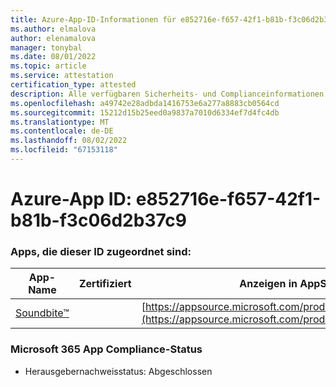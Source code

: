 ```yaml
---
title: Azure-App-ID-Informationen für e852716e-f657-42f1-b81b-f3c06d2b37c9
ms.author: elmalova
author: elenamalova
manager: tonybal
ms.date: 08/01/2022
ms.topic: article
ms.service: attestation
certification_type: attested
description: Alle verfügbaren Sicherheits- und Complianceinformationen für e852716e-f657-42f1-b81b-f3c06d2b37c9.
ms.openlocfilehash: a49742e28adbda1416753e6a277a8883cb0564cd
ms.sourcegitcommit: 15212d15b25eed0a9837a7010d6334ef7d4fc4db
ms.translationtype: MT
ms.contentlocale: de-DE
ms.lasthandoff: 08/02/2022
ms.locfileid: "67153118"
---
```

# <a name="azure-app-id-e852716e-f657-42f1-b81b-f3c06d2b37c9"></a>Azure-App ID: e852716e-f657-42f1-b81b-f3c06d2b37c9


### <a name="apps-associated-with-this-id"></a>Apps, die dieser ID zugeordnet sind:
| **App-Name** | **Zertifiziert** | **Anzeigen in AppSource** |
|--------------|---------------|-----------------------|
| [Soundbite&#8482;](../forward/WA200004384.md) |  | [https://appsource.microsoft.com/product/office/WA200004384](https://appsource.microsoft.com/product/office/WA200004384) |

### <a name="microsoft-365-app-compliance-status"></a>Microsoft 365 App Compliance-Status
- Herausgebernachweisstatus: Abgeschlossen
